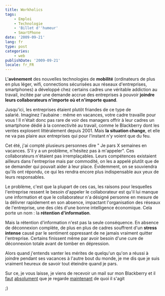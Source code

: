 ```yaml
---
title: Workholics
tags:
    - Emploi
    - Technologie
    - 'Billet d''humeur'
    - SmartPhone
date: '2009-09-21'
lang: fr
type: post
categories:
    - web
publishDate: '2009-09-21'
locale: fr_FR
---
```


L'**avènement** des nouvelles technologies de **mobilité** (ordinateurs de plus en plus léger, wifi, connections sécurisées aux réseaux d'entreprises, smartphones) a développé chez certains cadres une véritable addiction au travail, incitée par une demande accrue des entreprises à pouvoir **joindre leurs collaborateurs n'importe où et n'importe quand**.

<!-- more -->

Jusqu'ici, les entreprises étaient plutôt friandes de ce type de salarié. Imaginez l'aubaine&nbsp;: même en vacances, votre cadre travaille pour vous&nbsp;! Il n'était donc pas rare de voir des managers offrir à leur cadres un smartphone dédié à la connectivité au travail, comme le Blackberry dont les ventes explosent littéralement depuis 2001\. Mais **la situation change**, et elle ne va pas plaire aux entreprises qui pour l'instant n'y voient que du feu.

Cet été, j'ai compté plusieurs personnes dire " Je pars X semaines en vacances. S'il y a un problème, n'hésitez pas à m'appeler". Ces collaborateurs n'étaient pas irremplaçables. Leurs compétences existaient ailleurs dans l'entreprise mais par commodité, on les a appelé plutôt que de se demander qui pouvait aider à leur place. Évidemment, on se souviendra qu'ils ont répondu, ce qui les rendra encore plus indispensable aux yeux de leurs responsables.

Le problème, c'est que la plupart de ces cas, les raisons pour lesquelles l'entreprise ressent le besoin d'appeler le collaborateur est qu'il lui manque une information et que le collaborateur n'a désigné personne en mesure de la délivrer rapidement en son absence, impactant l'organisation des réseaux de l'entreprise, une des clés d'une bonne intelligence économique. Cela porte un nom&nbsp;: la **rétention d'information**.

Mais la rétention d'information n'est pas la seule conséquence. En absence de déconnexion complète, de plus en plus de cadres souffrent d'un **stress intense** causé par le sentiment oppressant de ne jamais vraiment quitter l'entreprise. Certains finissent même par avoir besoin d'une cure de déconnexion totale avant de tomber en dépression.

Alors quand j'entends vanter les mérites de quelqu'un qu'on a réussi à joindre pendant ses vacances à l'autre bout du monde, je me dis que je suis vraiment heureux de savoir tout éteindre quand je pars.

Sur ce, je vous laisse, je viens de recevoir un mail sur mon Blackberry et il <span style="text-decoration: underline">faut</span> <span style="text-decoration: underline">absolument</span> que je regarde <span style="text-decoration: underline">maintenant</span> de quoi il s'agit

;)